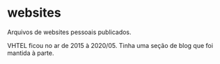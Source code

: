 # websites
Arquivos de websites pessoais publicados.

VHTEL ficou no ar de 2015 à 2020/05. Tinha uma seção de blog que foi mantida à parte.
